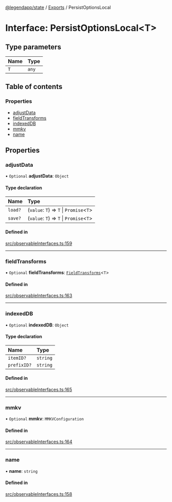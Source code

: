 [@legendapp/state](../README.md) / [Exports](../modules.md) / PersistOptionsLocal

# Interface: PersistOptionsLocal<T\>

## Type parameters

| Name | Type |
| :------ | :------ |
| `T` | `any` |

## Table of contents

### Properties

- [adjustData](PersistOptionsLocal.md#adjustdata)
- [fieldTransforms](PersistOptionsLocal.md#fieldtransforms)
- [indexedDB](PersistOptionsLocal.md#indexeddb)
- [mmkv](PersistOptionsLocal.md#mmkv)
- [name](PersistOptionsLocal.md#name)

## Properties

### adjustData

• `Optional` **adjustData**: `Object`

#### Type declaration

| Name | Type |
| :------ | :------ |
| `load?` | (`value`: `T`) => `T` \| `Promise`<`T`\> |
| `save?` | (`value`: `T`) => `T` \| `Promise`<`T`\> |

#### Defined in

[src/observableInterfaces.ts:159](https://github.com/LegendApp/legend-state/blob/c6d45b4/src/observableInterfaces.ts#L159)

___

### fieldTransforms

• `Optional` **fieldTransforms**: [`FieldTransforms`](../modules.md#fieldtransforms)<`T`\>

#### Defined in

[src/observableInterfaces.ts:163](https://github.com/LegendApp/legend-state/blob/c6d45b4/src/observableInterfaces.ts#L163)

___

### indexedDB

• `Optional` **indexedDB**: `Object`

#### Type declaration

| Name | Type |
| :------ | :------ |
| `itemID?` | `string` |
| `prefixID?` | `string` |

#### Defined in

[src/observableInterfaces.ts:165](https://github.com/LegendApp/legend-state/blob/c6d45b4/src/observableInterfaces.ts#L165)

___

### mmkv

• `Optional` **mmkv**: `MMKVConfiguration`

#### Defined in

[src/observableInterfaces.ts:164](https://github.com/LegendApp/legend-state/blob/c6d45b4/src/observableInterfaces.ts#L164)

___

### name

• **name**: `string`

#### Defined in

[src/observableInterfaces.ts:158](https://github.com/LegendApp/legend-state/blob/c6d45b4/src/observableInterfaces.ts#L158)
